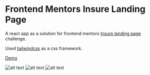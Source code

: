 # Frontend Mentors Insure Landing Page

A react app as a solution for frontend mentors [Insure landing page](https://www.frontendmentor.io/challenges/insure-landing-page-uTU68JV8) challenge.

Used [tailwindcss](https://tailwindcss.com/) as a css framework.

[Demo](https://insure-landing-page-mauve.vercel.app/)

![alt text](https://github.com/MonisBana/Insure_landing_page/blob/master/screenshots/Sceenshot1.png?raw=true)
![alt text](https://github.com/MonisBana/Insure_landing_page/blob/master/screenshots/Sceenshot2.png?raw=true)
![alt text](https://github.com/MonisBana/Insure_landing_page/blob/master/screenshots/Sceenshot3.png?raw=true)
